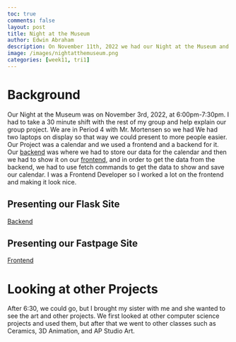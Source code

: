 ```yaml
---
toc: true
comments: false
layout: post
title: Night at the Museum
author: Edwin Abraham
description: On November 11th, 2022 we had our Night at the Museum and this is the blog post about how it went and what I saw
image: /images/nightatthemuseum.png
categories: [week11, tri1]
---
```


# Background
Our Night at the Museum was on November 3rd, 2022, at 6:00pm-7:30pm. I had to take a 30 minute shift with the rest of my group and help explain our group project. We are in Period 4 with Mr. Mortensen so we had  We had two laptops on display so that way we could present to more people easier. Our Project was a calendar and we used a frontend and a backend for it. Our [backend](https://agenda.nighthawkcodescrums.gq/) was where we had to store our data for the calendar and then we had to show it on our [frontend](https://emaad-mir.github.io/ttitans-fastpages/), and in order to get the data from the backend, we had to use fetch commands to get the data to show and save our calendar. I was a Frontend Developer so I worked a lot on the frontend and making it look nice.

## Presenting our Flask Site
[Backend](https://agenda.nighthawkcodescrums.gq/)

## Presenting our Fastpage Site
[Frontend](https://edwinkuttappi.github.io/fastpage1/categories/)

# Looking at other Projects
After 6:30, we could go, but I brought my sister with me and she wanted to see the art and other projects. We first looked at other computer science projects and used them, but after that we went to other classes such as Ceramics, 3D Animation, and AP Studio Art.
